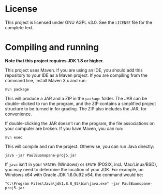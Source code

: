 # License #

This project is licensed under GNU AGPL v3.0.  See the `LICENSE` file for the complete text.

# Compiling and running #

**Note that this project requires JDK 1.8 or higher.**

This project uses Maven.  If you are using an IDE, you should add this repository to your IDE as a Maven project.  If
you are compiling from the command line, install Maven 3.x and run:

    mvn package

This will produce a JAR and a ZIP in the `package` folder.  The JAR can be double-clicked to run the program, and the
ZIP contains a simplified project structure to be turned in for grading.  The ZIP also includes the JAR, for
convenience.

If double-clicking the JAR doesn't run the program, the file associations on your computer are broken.  If you have
Maven, you can run:

    mvn exec

This will compile and run the project.  Otherwise, you can run Java directly:

    java -jar PaulBuonopane-proj5.jar

If `java` isn't in your `%PATH%` (Windows) or `$PATH` (POSIX, incl. Mac/Linux/BSD), you may need to determine the
location of your JDK.  For example, on Windows x64 with Oracle JDK 1.8.0u92 x64, the command would be:

    "C:\Program Files\Java\jdk1.8.0_92\bin\java.exe" -jar PaulBuonopane-proj5.jar